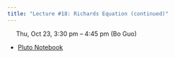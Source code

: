 ```yaml
---
title: "Lecture #18: Richards Equation (continued)"
---
```


&nbsp;&nbsp;&nbsp;&nbsp;&nbsp;Thu, Oct 23, 3:30 pm – 4:45 pm (Bo Guo)

- [Pluto Notebook](../assets/pluto_notebooks/Lec18_richards_equation_continued.html)
